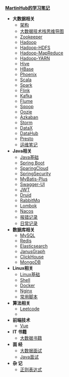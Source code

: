 [**MartinHub的学习笔记**](README.md)  

- **大数据相关** 
  - [架构 ](./notes/01-大数据相关技术栈/00-架构/README.md)
  - [大数据技术栈思维导图](./notes/01-大数据相关技术栈/00-大数据技术栈思维导图/README.md)
  - [Zookeeper](./notes/01-大数据相关技术栈/01-Zookeeper/README.md)
  - [Hadoop](./notes/01-大数据相关技术栈/02-Hadoop/README.md)
  - [Hadoop-HDFS](./notes/01-大数据相关技术栈/03-Hadoop-HDFS/README.md)
  - [Hadoop-MapReduce](./notes/01-大数据相关技术栈/03-Hadoop-MapReduce/README.md)
  - [Hadoop-YARN](./notes/01-大数据相关技术栈/03-Hadoop-YARN/README.md)
  - [Hive](./notes/01-大数据相关技术栈/04-Hive/README.md)
  - [HBase](./notes/01-大数据相关技术栈/05-HBase/README.md)
  - [Phoenix](./notes/01-大数据相关技术栈/06-Phoenix/README.md)
  - [Scala](./notes/01-大数据相关技术栈/07-Scala/README.md)
  - [Spark](./notes/01-大数据相关技术栈/08-Spark/README.md)
  - [Flink](./notes/01-大数据相关技术栈/09-Flink/README.md)
  - [Kafka](./notes/01-大数据相关技术栈/10-Kafka/README.md)
  - [Flume](./notes/01-大数据相关技术栈/11-Flume/README.md)
  - [Sqoop](./notes/01-大数据相关技术栈/12-Sqoop/README.md)
  - [Oozie](./notes/01-大数据相关技术栈/13-Oozie/README.md)
  - [Azkaban](./notes/01-大数据相关技术栈/14-Azkaban/README.md)
  - [Storm](./notes/01-大数据相关技术栈/15-Storm/README.md)
  - [DataX](./notes/01-大数据相关技术栈/16-DataX/README.md)
  - [DataHub](./notes/01-大数据相关技术栈/17-DataHub/README.md)
  - [Presto](./notes/01-大数据相关技术栈/18-Presto/README.md)
  - [运维笔记](./notes/01-大数据相关技术栈/运维笔记/README.md)
- **Java相关** 
  - [Java基础](./notes/02-Java相关技术栈/01-Java基础/README.md)
  - [Spring Boot](./notes/02-Java相关技术栈/02-SparingBoot/README.md)
  - [SparingCloud](./notes/02-Java相关技术栈/03-SparingCloud/README.md)
  - [SpringSecurity](./notes/02-Java相关技术栈/04-SpringSecurity/README.md)
  - [MyBatis-Plus](./notes/02-Java相关技术栈/05-MyBatis-Plus/README.md)
  - [Swagger-UI](./notes/02-Java相关技术栈/06-Swagger-UI/README.md)
  - [JWT](./notes/02-Java相关技术栈/07-JWT/README.md)
  - [Druid](./notes/02-Java相关技术栈/08-Druid/README.md)
  - [RabbitMq](./notes/02-Java相关技术栈/09-RabbitMq/README.md)
  - [Lombok](./notes/02-Java相关技术栈/10-Lombok/README.md)
  - [Nacos](./notes/02-Java相关技术栈/11-Nacos/README.md)
  - [报错记录](./notes/02-Java相关技术栈/报错记录/README.md)
  - [日常记录](./notes/02-Java相关技术栈/日常记录/README.md)
- **数据库相关** 
  - [MySQL](./notes/03-数据库/01-MySQL/README.md)
  - [Redis](./notes/03-数据库/02-Redis/README.md)
  - [Elasticsearch](./notes/03-数据库/03-Elasticsearch/README.md)
  - [JanusGraph](./notes/03-数据库/04-JanusGraph/README.md)
  - [ClickHouse](./notes/03-数据库/05-ClickHouse/README.md)
  - [MongoDB](./notes/03-数据库/06-Mongo/README.md)
- **Linux相关** 
  - [Linux基础](./notes/04-Linux相关/01-Linux基础/README.md)
  - [Shell](./notes/04-Linux相关/04-Shell/README.md)
  - [Docker](./notes/04-Linux相关/02-Docker/README.md)
  - [Nginx](./notes/04-Linux相关/03-Nginx/README.md)
  - [常用脚本](./notes/04-Linux相关/常用脚本/README.md)
- **算法相关** 
  - [Leetcode](./notes/05-算法/01-LeetCode/README.md)
  - <!--[牛 客](./notes/05-算法/02-牛客/README.md)-->
- **前端技术**
  - [Vue](./notes/07-前端相关技术栈/01-Vue/README.md)
- **IT 书籍** 
  - [大数据书籍](./notes/08-IT书籍/README.md)
- **面   经**
  - [大数据面试](./notes/09-面经/大数据面试/README.md)
  - [Java面试](./notes/09-面经/Java面试/README.md)
- **杂  记**
  - [正则表达式](./notes/10-杂记/01-正则表达式/README.md)

